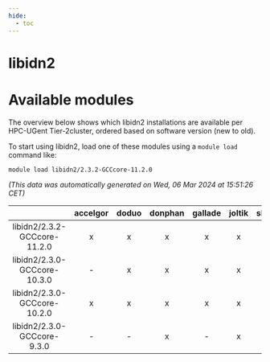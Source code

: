 ```yaml
---
hide:
  - toc
---
```


libidn2
=======

# Available modules


The overview below shows which libidn2 installations are available per HPC-UGent Tier-2cluster, ordered based on software version (new to old).

To start using libidn2, load one of these modules using a `module load` command like:

```shell
module load libidn2/2.3.2-GCCcore-11.2.0
```

*(This data was automatically generated on Wed, 06 Mar 2024 at 15:51:26 CET)*  

| |accelgor|doduo|donphan|gallade|joltik|skitty|
| :---: | :---: | :---: | :---: | :---: | :---: | :---: |
|libidn2/2.3.2-GCCcore-11.2.0|x|x|x|x|x|x|
|libidn2/2.3.0-GCCcore-10.3.0|-|x|x|x|x|x|
|libidn2/2.3.0-GCCcore-10.2.0|x|x|x|x|x|x|
|libidn2/2.3.0-GCCcore-9.3.0|-|-|x|-|x|x|
